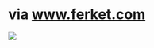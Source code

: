 <!--
id: 556938
link: http://tumblr.atmos.org/post/556938/via-www-ferket-com
slug: via-www-ferket-com
date: Tue Apr 03 2007 08:31:26 GMT-0700 (PDT)
publish: 2007-04-03
tags: 
title: via www.ferket.com
-->


via www.ferket.com
==================

![](http://31.media.tumblr.com/556938_500.jpg)

